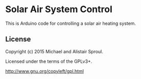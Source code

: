 Solar Air System Control
====

This is Arduino code for controlling a solar air heating system.

## License

Copyright (c) 2015 Michael and Alistair Sproul.

Licensed under the terms of the GPLv3+.

http://www.gnu.org/copyleft/gpl.html

